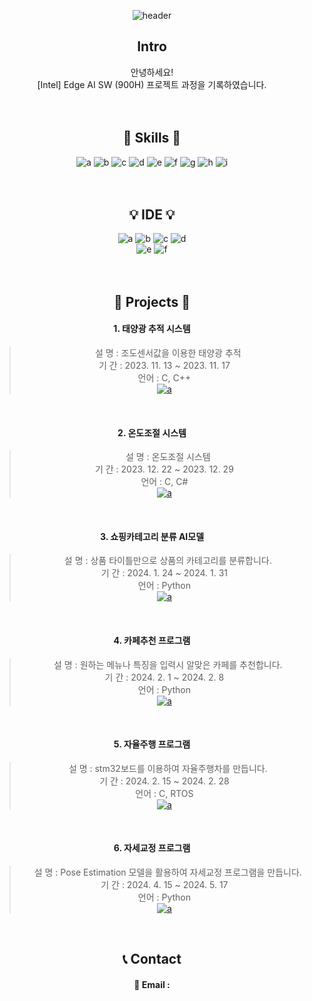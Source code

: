 <!--
<div align="right">
<a href="https://hits.seeyoufarm.com"><img src="https://hits.seeyoufarm.com/api/count/incr/badge.svg?url=https%3A%2F%2Fgithub.com%2FBrotherHwan&count_bg=%2379C83D&title_bg=%23555555&icon=&icon_color=%23E7E7E7&title=hits&edge_flat=false"/></a>                      
</div>
-->

<div align="center">
 
![header](https://capsule-render.vercel.app/api?type=waving&height=300&color=gradient&text=PORTFOLIO&section=header&reversal=false&desc=BrotherHwan&textBg=false&descAlign=63&animation=fadeIn)



## Intro
안녕하세요!  
[Intel] Edge AI SW (900H) 프로젝트 과정을 기록하였습니다.  


　
## 🐬 Skills 🐬
![a](https://img.shields.io/badge/C-00599C?style=for-the-badge&logo=cpp&logoColor=white) ![b](https://img.shields.io/badge/C++-14354C?style=for-the-badge&logo=cpp&logoColor=white) ![c](https://img.shields.io/badge/Python-14354C?style=for-the-badge&logo=python&logoColor=white) ![d](https://img.shields.io/badge/STM32-03234B?style=for-the-badge&logo=stmicroelectronics&logoColor=white) ![e](https://img.shields.io/badge/Selenium-43B02A?style=for-the-badge&logo=selenium&logoColor=white) ![f](https://img.shields.io/badge/Tensorflow-FF6F00?style=for-the-badge&logo=tensorflow&logoColor=white) ![g](https://img.shields.io/badge/OpenCV-FF6F00?style=for-the-badge&logo=opencv&logoColor=white) ![h](https://img.shields.io/badge/Numpy-FF6F00?style=for-the-badge&logo=numpy&logoColor=white) ![i](https://img.shields.io/badge/Pandas-FF6F00?style=for-the-badge&logo=pandas&logoColor=white)


　
## 💡 IDE 💡
![a](https://img.shields.io/badge/Colab-F9AB00?style=for-the-badge&logo=googlecolab&color=525252) 
![b](https://img.shields.io/badge/PyCharm-000000.svg?&style=for-the-badge&logo=PyCharm&logoColor=white) 
![c](https://img.shields.io/badge/Visual_Studio-5C2D91?style=for-the-badge&logo=visual%20studio&logoColor=white) 
![d](https://img.shields.io/badge/Visual_Studio_Code-0078D4?style=for-the-badge&logo=visual%20studio%20code&logoColor=white) </br>
![e](https://img.shields.io/badge/Arduino_IDE-00979D?style=for-the-badge&logo=arduino&logoColor=white)
![f](https://img.shields.io/badge/STM32CubeIDE-03234B?style=for-the-badge&logo=stmicroelectronics&logoColor=white)


　  
## 🐑 Projects 🐑
 #### 1. 태양광 추적 시스템
> &nbsp;&nbsp;&nbsp;설 명 : 조도센서값을 이용한 태양광 추적   
기 간 : 2023. 11. 13 ~ 2023. 11. 17  
언어 : C, C++  
<a href="https://github.com/BrotherHwan/Solar_tracking_system.git">![a](https://img.shields.io/badge/GitHub-100000?style=for-the-badge&logo=github&logoColor=white)</a>
<br/>

#### 2. 온도조절 시스템
> &nbsp;&nbsp;&nbsp;설 명 : 온도조절 시스템  
기 간 : 2023. 12. 22 ~ 2023. 12. 29  
언어 : C, C#  
<a href="https://github.com/BrotherHwan/Temperature_control_system.git">![a](https://img.shields.io/badge/GitHub-100000?style=for-the-badge&logo=github&logoColor=white)</a>
<br/>

 #### 3. 쇼핑카테고리 분류 AI모델
> &nbsp;&nbsp;&nbsp;설 명 : 상품 타이틀만으로 상품의 카테고리를 분류합니다.  
기 간 : 2024. 1. 24 ~ 2024. 1. 31  
언어 : Python  
<a href="https://github.com/BrotherHwan/shopping_category_classification.git">![a](https://img.shields.io/badge/GitHub-100000?style=for-the-badge&logo=github&logoColor=white)</a>
<br/>

 #### 4. 카페추천 프로그램
> &nbsp;&nbsp;&nbsp;설 명 : 원하는 메뉴나 특징을 입력시 알맞은 카페를 추천합니다. <br/>
기 간 : 2024. 2. 1 ~ 2024. 2. 8  
언어 : Python  
<a href="https://github.com/BrotherHwan/Cafe_in">![a](https://img.shields.io/badge/GitHub-100000?style=for-the-badge&logo=github&logoColor=white)</a>
<br/>

  #### 5. 자율주행 프로그램
> &nbsp;&nbsp;&nbsp;설 명 : stm32보드를 이용하여 자율주행차를 만듭니다. <br/>
기 간 : 2024. 2. 15 ~ 2024. 2. 28  
언어 : C, RTOS  
<a href="https://github.com/BrotherHwan/Auto_drive_car.git">![a](https://img.shields.io/badge/GitHub-100000?style=for-the-badge&logo=github&logoColor=white)</a>
<br/>

  #### 6. 자세교정 프로그램
> &nbsp;&nbsp;&nbsp;설 명 : Pose Estimation 모델을 활용하여 자세교정 프로그램을 만듭니다. <br/>
기 간 : 2024. 4. 15 ~ 2024. 5. 17   
언어 : Python  
<a href="https://github.com/BrotherHwan/CP_MV.git">![a](https://img.shields.io/badge/GitHub-100000?style=for-the-badge&logo=github&logoColor=white)</a>
<br/>


## 📞 Contact  
#### 📧 Email :

</div>
